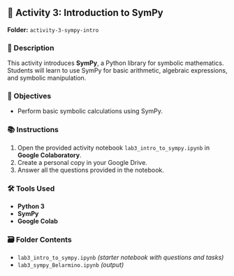 ## 📁 Activity 3: Introduction to SymPy

**Folder:** `activity-3-sympy-intro`

### 📌 Description
This activity introduces **SymPy**, a Python library for symbolic mathematics. Students will learn to use SymPy for basic arithmetic, algebraic expressions, and symbolic manipulation.

### 🎯 Objectives
- Perform basic symbolic calculations using SymPy.

### 📚 Instructions
1. Open the provided activity notebook `lab3_intro_to_sympy.ipynb` in **Google Colaboratory**.
2. Create a personal copy in your Google Drive.
3. Answer all the questions provided in the notebook.

### 🛠️ Tools Used
- **Python 3**
- **SymPy**
- **Google Colab**

### 🗃️ Folder Contents
- `lab3_intro_to_sympy.ipynb` *(starter notebook with questions and tasks)*
- `lab3_sympy_Belarmino.ipynb` *(output)*
